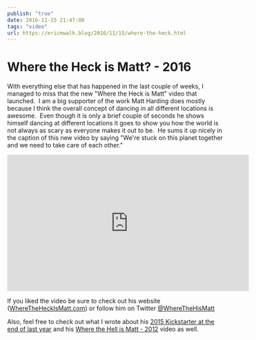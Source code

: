 ```yaml
---
publish: "true"
date: 2016-11-15 21:47:00
tags: "video"
url: https://ericmwalk.blog/2016/11/15/where-the-heck.html
---
```


# Where the Heck is Matt? - 2016

With everything else that has happened in the last couple of weeks, I managed to miss that the new "Where the Heck is Matt" video that launched.  I am a big supporter of the work Matt Harding does mostly because I think the overall concept of dancing in all different locations is awesome.  Even though it is only a brief couple of seconds he shows himself dancing at different locations it goes to show you how the world is not always as scary as everyone makes it out to be.  He sums it up nicely in the caption of this new video by saying "We're stuck on this planet together and we need to take care of each other."

<iframe width="560" height="315" src="https://www.youtube.com/embed/LBJi0jZR7oQ" title="YouTube video player" frameborder="0" allow="accelerometer; autoplay; clipboard-write; encrypted-media; gyroscope; picture-in-picture" allowfullscreen></iframe>

If you liked the video be sure to check out his website (<a href="http://www.wheretheheckismatt.com/">WhereTheHeckIsMatt.com</a>) or follow him on Twitter <a href="https://twitter.com/wherethehismatt">@WhereTheHisMatt</a>

Also, feel free to check out what I wrote about his <a href="https://ericmwalk.blog/2015/12/02/where-the-heck.html" target="_blank">2015 Kickstarter at the end of last year</a> and his <a href="https://ericmwalk.blog/2015/12/02/where-the-heck.html">Where the Hell is Matt - 2012</a> video as well.
